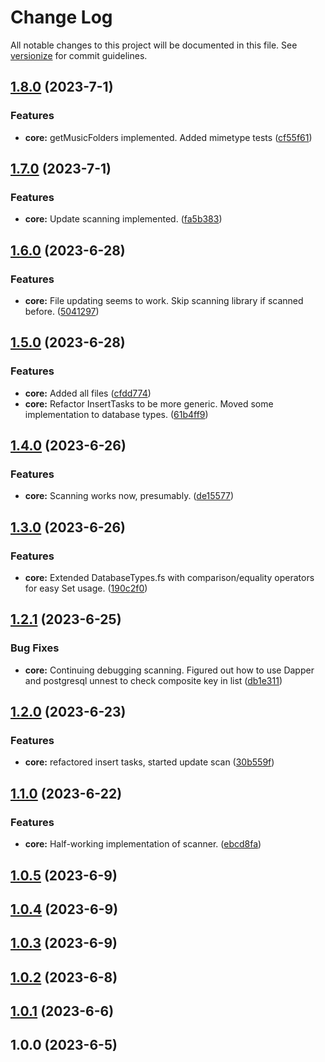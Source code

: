 # Change Log

All notable changes to this project will be documented in this file. See [versionize](https://github.com/versionize/versionize) for commit guidelines.

<a name="1.8.0"></a>
## [1.8.0](https://www.github.com/kamiyo/FSharpMajor/releases/tag/v1.8.0) (2023-7-1)

### Features

* **core:** getMusicFolders implemented. Added mimetype tests ([cf55f61](https://www.github.com/kamiyo/FSharpMajor/commit/cf55f61c7b77691dacb19171c83a891cf669c68b))

<a name="1.7.0"></a>
## [1.7.0](https://www.github.com/kamiyo/FSharpMajor/releases/tag/v1.7.0) (2023-7-1)

### Features

* **core:** Update scanning implemented. ([fa5b383](https://www.github.com/kamiyo/FSharpMajor/commit/fa5b383059d0331e775a984e94ca10e184365a77))

<a name="1.6.0"></a>
## [1.6.0](https://www.github.com/kamiyo/FSharpMajor/releases/tag/v1.6.0) (2023-6-28)

### Features

* **core:** File updating seems to work. Skip scanning library if scanned before. ([5041297](https://www.github.com/kamiyo/FSharpMajor/commit/50412976340bad6ec4ff296f2da04f602ce2291c))

<a name="1.5.0"></a>
## [1.5.0](https://www.github.com/kamiyo/FSharpMajor/releases/tag/v1.5.0) (2023-6-28)

### Features

* **core:** Added all files ([cfdd774](https://www.github.com/kamiyo/FSharpMajor/commit/cfdd77420dd9a30286f90150792750b3c4f811c8))
* **core:** Refactor InsertTasks to be more generic. Moved some implementation to database types. ([61b4ff9](https://www.github.com/kamiyo/FSharpMajor/commit/61b4ff979d6b2c7959aaf766b9cfc4356303e5f2))

<a name="1.4.0"></a>
## [1.4.0](https://www.github.com/kamiyo/FSharpMajor/releases/tag/v1.4.0) (2023-6-26)

### Features

* **core:** Scanning works now, presumably. ([de15577](https://www.github.com/kamiyo/FSharpMajor/commit/de155777fabc909948e2a085e46594d2be9207aa))

<a name="1.3.0"></a>
## [1.3.0](https://www.github.com/kamiyo/FSharpMajor/releases/tag/v1.3.0) (2023-6-26)

### Features

* **core:** Extended DatabaseTypes.fs with comparison/equality operators for easy Set usage. ([190c2f0](https://www.github.com/kamiyo/FSharpMajor/commit/190c2f0d6c60090b91a4aac6a5bf4559dd186bb6))

<a name="1.2.1"></a>
## [1.2.1](https://www.github.com/kamiyo/FSharpMajor/releases/tag/v1.2.1) (2023-6-25)

### Bug Fixes

* **core:** Continuing debugging scanning. Figured out how to use Dapper and postgresql unnest to check composite key in list ([db1e311](https://www.github.com/kamiyo/FSharpMajor/commit/db1e31172ad414d2e7658ac6297f47a573f751ba))

<a name="1.2.0"></a>
## [1.2.0](https://www.github.com/kamiyo/FSharpMajor/releases/tag/v1.2.0) (2023-6-23)

### Features

* **core:** refactored insert tasks, started update scan ([30b559f](https://www.github.com/kamiyo/FSharpMajor/commit/30b559fd056d6e0fd9b1c844902c7f8768048a9c))

<a name="1.1.0"></a>
## [1.1.0](https://www.github.com/kamiyo/FSharpMajor/releases/tag/v1.1.0) (2023-6-22)

### Features

* **core:** Half-working implementation of scanner. ([ebcd8fa](https://www.github.com/kamiyo/FSharpMajor/commit/ebcd8faaae9649d49acfc9571cadbbe62e97a6d5))

<a name="1.0.5"></a>
## [1.0.5](https://www.github.com/kamiyo/FSharpMajor/releases/tag/v1.0.5) (2023-6-9)

<a name="1.0.4"></a>
## [1.0.4](https://www.github.com/kamiyo/FSharpMajor/releases/tag/v1.0.4) (2023-6-9)

<a name="1.0.3"></a>
## [1.0.3](https://www.github.com/kamiyo/FSharpMajor/releases/tag/v1.0.3) (2023-6-9)

<a name="1.0.2"></a>
## [1.0.2](https://www.github.com/kamiyo/FSharpMajor/releases/tag/v1.0.2) (2023-6-8)

<a name="1.0.1"></a>
## [1.0.1](https://www.github.com/kamiyo/FSharpMajor/releases/tag/v1.0.1) (2023-6-6)

<a name="1.0.0"></a>
## 1.0.0 (2023-6-5)

